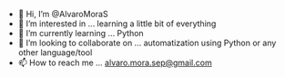 - 👋 Hi, I’m @AlvaroMoraS
- 👀 I’m interested in ... learning a little bit of everything
- 🌱 I’m currently learning ... Python
- 💞️ I’m looking to collaborate on ... automatization using Python or any other language/tool 
- 📫 How to reach me ... alvaro.mora.sep@gmail.com

<!---
AlvaroMoraS/AlvaroMoraS is a ✨ special ✨ repository because its `README.md` (this file) appears on your GitHub profile.
You can click the Preview link to take a look at your changes.
--->
